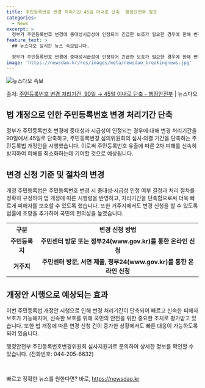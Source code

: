 ```yaml
---
title: 주민등록번호 변경 처리기간 45일 이내로 단축  행정안전부 발표
categories:
  - News
excerpt: >
  정부가 주민등록번호 변경에 중대성시급성이 인정되어 긴급한 보호가 필요한 경우에 한해 변경 처리기간을 90일에…
feature_text: >
  ## 뉴스다오 실시간 뉴스 속보입니다.

  정부가 주민등록번호 변경에 중대성시급성이 인정되어 긴급한 보호가 필요한 경우에 한해 변경 처리기간을 90일에…
image: 'https://newsdao.kr/res/images/meta/newsdao_breakingnews.jpg'
---
```


![뉴스다오 속보](https://newsdao.kr/res/images/meta/newsdao_breakingnews.jpg)

<p>출처: <a href="https://newsdao.kr/3168" rel="dofollow">주민등록번호 변경 처리기간, 90일 → 45일 이내로 단축 - 행정안전부</a> | 뉴스다오</p>

<h2 data-ke-size="size26">법 개정으로 인한 주민등록번호 변경 처리기간 단축</h2>
<p data-ke-size="size16">정부가 주민등록번호 변경에 중대성과 시급성이 인정되는 경우에 대해 변경 처리기간을 90일에서 45일로 단축하고, 주민등록변경 심의위원회의 심사·의결 기간을 단축하는 주민등록법 개정안을 시행했습니다. 이로써 주민등록번호 유출에 따른 2차 피해를 신속히 방지하여 피해를 최소화하는데 기여할 것으로 예상됩니다.</p>

<h2 data-ke-size="size26">변경 신청 기준 및 절차의 변경</h2>
<p data-ke-size="size16">개정 주민등록법은 주민등록번호 변경 시 중대성·시급성 인정 여부 결정과 처리 절차를 정확히 규정하여 법 개정에 따른 시행령을 반영하고, 처리기간을 단축함으로써 더욱 빠르게 피해자를 보호할 수 있도록 했습니다. 또한 거주지에서도 변경 신청을 할 수 있도록 법률에 조항을 추가하여 국민의 편의성을 높였습니다.</p>

<table>
  <tr>
    <th>구분</th>
    <th>변경 신청 방법</th>
  </tr>
  <tr>
    <td style="text-align: center; height: 17px;"><b>주민등록지</b></td>
    <td style="text-align: center; height: 17px;"><b>주민센터 방문 또는 정부24(www.gov.kr)를 통한 온라인 신청</b></td>
  </tr>
  <tr>
    <td style="text-align: center; height: 17px;"><b>거주지</b></td>
    <td style="text-align: center; height: 17px;"><b>주민센터 방문, 서면 제출, 정부24(www.gov.kr)를 통한 온라인 신청</b></td>
  </tr>
</table>

<h2 data-ke-size="size26">개정안 시행으로 예상되는 효과</h2>
<p data-ke-size="size16">이번 주민등록법 개정안 시행으로 인해 변경 처리기간이 단축되어 빠르고 신속한 피해자 보호가 가능해지며, 신속한 보호를 위해 국민의 안전을 위한 중요한 조치로 평가받고 있습니다. 또한 법 개정에 따른 변경 신청 건이 증가한 상황에서도 빠른 대응이 가능하도록 되어 있습니다.</p>

<p data-ke-size="size16">행정안전부 주민등록번호변경위원회 심사지원과로 문의하여 상세한 정보를 확인할 수 있습니다. (전화번호: 044-205-6632)</p>
<p data-ke-size="size16">&nbsp;</p> 

빠르고 정확한 뉴스를 원한다면? 바로, <a href="https://newsdao.kr" rel="dofollow">https://newsdao.kr</a>


